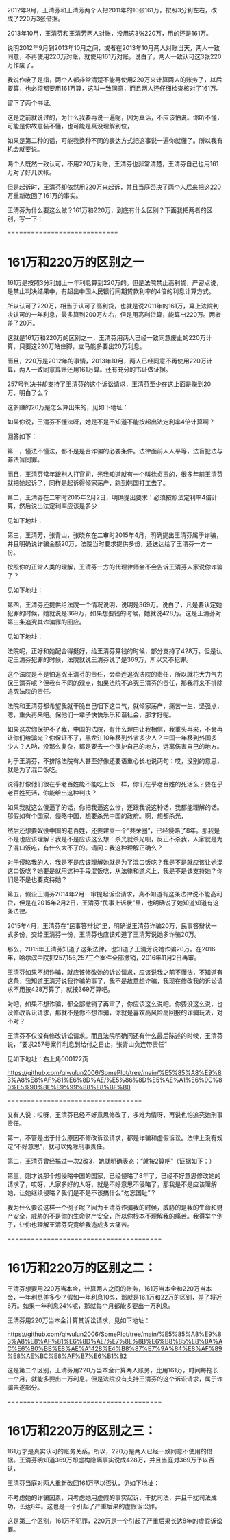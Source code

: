 2012年9月，王清芬和王清芳两个人把2011年的10张161万，按照3分利左右，改成了220万3张借据。

2013年10月，王清芬和王清芳两人对账，没用这3张220万，用的还是161万。

说明2012年9月到2013年10月之间，或者在2013年10月两人对账当天，两人一致同意，不再使用220万对账，就使用161万对账。说白了，两人一致认可这3张220万作废了。

我说作废了是指，两个人都非常清楚不能再使用220万来计算两人的账务了，以后要算，也必须都要用161万算，这叫一致同意，而且两人还仔细检查核对了161万。

留下了两个书证。

这是之前就说过的，为什么我要再说一遍呢，因为真话，不应该怕说。你听不懂，可能是你故意装不懂，也可能是真没理解到位，

如果是第二种的话，可能我换种不同的表达方式把这事说一遍你就懂了。所以我有机会就要说。

两个人既然一致认可，不用220万对账，王清芬也非常清楚，王清芬自己也用161万对了好几次帐。

但是起诉时，王清芬却依然用220万来起诉，并且当庭否决了两个人后来把这220万重新改回了161万的事实。

王清芬为什么要这么做？161万和220万，到底有什么区别？下面我把两者的区别，写一下：

============================

161万和220万的区别之一
==========================

161万是按照3分利加上一年利息算到220万的。但是法院禁止高利贷，严密点说，是禁止判决结果中，有超出中国人民银行同期贷款利率的4倍的利息计算方式。

所以认可了220万，相当于认可了高利贷，也就是说2011年的161万，算上法院判决认可的一年利息，最多算到200万左右，但是用高利贷算，能算出220万。两者差了20万。

这就是161万和220万的区别之一，王清芬用两人已经一致同意废止的220万计算，只要这220万站住脚，立马能多要出20万利息。

而且，220万是2012年的事情，2013年10月，两人已经同意不再使用220万计算，两人一致同意算账还用161万算。还有充分的书证做证据。

257号判决书却支持了王清芬的这个诉讼请求，王清芬至少在这上面是赚到20万，明白了么？

这多赚的20万是怎么算出来的，见如下地址：



如果你说，王清芬不懂法呀，她是不是不知道不能按超出法定利率4倍计算啊？

回答如下：

第一，懂法不懂法，都不是是否诈骗的必要条件。法律面前人人平等，法盲犯法与非法盲同罪。

而且，王清芬常年跟别人打官司，光我知道就有一个叫徐贞玉的，很多年前王清芬就把她起诉了，同样是起诉得倾家荡产，跑到韩国打工去了。



第二，王清芬在二审时2015年2月2日，明确提出要求：必须按照法定利率4倍计算，然后说出法定利率应该是多少

见如下地址：


第三，王清芳，张青山，张晓东在二审时2015年4月，明确提出王清芬属于诈骗，并且明确说诈骗金额20万，法院当时要求提供多份，还送达给了王清芬一方一份。

按照你的正常人类的理解，王清芬一方的代理律师会不会告诉王清芬人家说你诈骗了？

见如下地址：


第四，王清芬还提供给法院一个情况说明，说明是369万。说白了，凡是要认定她犯罪的时候，她就说是369万，如果想要钱的时候，她就说428万。这是王清芬对第三条追究其诈骗罪的回应。

见如下地址：


法院呢，正好和她配合得挺好，给王清芬算钱的时候，部分支持了428万，但是认定王清芬犯罪的时候，法院就说王清芬说了是369万，所以又不犯罪。

这个法院是不是怕追究王清芬的责任，会牵连追究法院的责任，所以就花大力气力保王清芬呢？但我有不同的观点，如果法院不追究王清芬的责任，那我将来不排除追究法院的责任。

法院和王清芬都希望我就干脆自己咽下这口气，就倾家荡产，痛苦一生，坚强点，嗯，重头再来吧。保他们一辈子快快乐乐和谐社会，那才好呢。

如果这次你保护不了我，中国的法院，有什么理由让我相信，我重头再来，不会再让你们给骗光？你保证不了，黑龙江10年移到外省多少人？中国一年移到外国多少人？人呐，没那么复杂，都是要去一个保护自己的地方，远离伤害自己的地方。

对于王清芬，不排除法院有人甚至好像还要语重心长地说两句：哎，没别的意思，就是为了混口饭吃。

说得好像他们很在乎老百姓能不能吃上饭一样，你们在乎老百姓的死活么？要在乎老百姓死活，你能给出这种判决？

如果我就这么傻逼了的话，你把我逼这么惨，还跟我说这种话，我都能理解的话。那假如有个国家，侵略中国，想要杀光中国的政府。啊，想都杀光，

然后还想要奴役中国的老百姓，还要建立一个“共荣圈”，已经侵略了8年。那我是不是也应该理解？我是不是应该这么想：杀光就杀光呗，反正不杀我，人家就是为了混口饭吃，有什么大不了的。请问：我这种理解正确么？

对于侵略我的人，我是不是应该理解她就是为了混口饭吃？我是不是就应该让她混这口饭吃？她要是就用这种手段混饭吃，从法律和道义上，我是不是该支持她？你们是不是也要支持她？




第五，假设王清芬2014年2月一审提起诉讼请求，真不知道有这条法律说不能高利贷，但是在2015年2月2日，王清芬“民事上诉状”里，也明确说了她知道知道有这条法律。

2015年4月，王清芬在“民事答辩状”里，明确说王清芬诈骗20万，民事答辩状一式多份，交给王清芬一份，王清芬也应该知道了王清芳说她多诈骗20万。

那么，2015年王清芬知道了这条法律，也知道了王清芳说她诈骗20万。在2016年，哈尔滨中院把257,156,257三个案件全部撤销，2016年11月2日再审。

王清芬如果不想诈骗，就应该修改她的诉讼请求，应该说我之前不懂法，不知道有这条，我知道王清芳说我诈骗的事了，我不是故意想诈骗，我现在修改我的诉讼请求不用按428万算了，就按369万算吧。

对吧，如果不想诈骗，都全部撤销了再审了，你应该这么说吧。你要没这么说，也没修改诉讼请求，那就不是你不想诈骗，你就是喜欢高风险高回报的诈骗玩法，对不对？

王清芬不仅没有修改诉讼请求。而且法院明确问还有什么最后陈述的时候，王清芬说，“要求257号案件利息到给付之日止，张青山负连带责任”

见如下地址：右上角000122页

https://github.com/qiwulun2006/SomePlot/tree/main/%E5%85%A8%E9%83%A8%E8%AF%81%E6%8D%AE/%E5%86%8D%E5%AE%A1%E6%9C%80%E5%90%8E%E9%99%88%E8%BF%B0

==================================

又有人说：哎呀，王清芬已经不好意思修改了，多难为情呀，再说也怕追究她刑事责任。

第一，不管是出于什么原因不修改诉讼请求，都是诈骗和虚假诉讼。法律上没有规定“不好意思”，就可以免除刑事责任。

第二，王清芬曾经搞过一次2改3，她就明确表态：“就按2算吧”（证据如下：）

第三，刚才说那个想侵略中国的国家，已经侵略了8年了，已经不好意思修改她的请求了，哎呀，人家多好的人呀，就是不好意思不侵略了，那我是不是应该理解她，让她继续侵略？我们是不是不该搞什么“勿忘国耻”？

我为什么要说这样一个例子呢？因为王清芬诈骗我的时候，威胁的是我的生命和财产安全，威胁的不是你的生命财产安全，所以你根本不理解我的痛苦。我得举个例子，让你也理解王清芬究竟给我造成多大痛苦。

=======================================

161万和220万的区别之二：
==========================

王清芬想要用220万当本金，计算两人之间的账务，161万当本金和220万当本金，一年利息差多少？假如一年利息10%，那就是16.1万和22万的区别，差了将近6万。如果一年利息24%呢，那就每个月都能多要出一万利息。

王清芬用220万当本金计算其诉讼请求，见如下地址：

https://github.com/qiwulun2006/SomePlot/tree/main/%E5%85%A8%E9%83%A8%E8%AF%81%E6%8D%AE/%E7%8E%8B%E6%B8%85%E8%8A%AC%E6%80%BB%E8%AE%A1428%E4%B8%87%E7%9A%84%E8%AF%89%E8%AE%BC%E8%AF%B7%E6%B1%82

这是第二个区别，王清芬用220万当本金计算两人账务，比用161万，时间每拖长一个月，就能多要出一万利息。但是法院没有支持王清芬的这个诉讼请求，属于诈骗未遂部分。

=======================================

161万和220万的区别之三：
==========================

161万才是真实认可的账务关系，所以，220万是两人已经一致同意不使用的借据。王清芬明知道369万却虚构隐瞒事实说成428万，并且当庭对369万予以否认，

王清芬当庭对两人重新改回161万予以否认，见如下地址：



不考虑她的诈骗因素，只考虑她用虚假的事实起诉，干扰司法，并且干扰司法成功，长达8年。这也是一个引起了严重后果的虚假诉讼罪。

这是第三个区别，161万不犯罪，220万是一个引起了严重后果长达8年的虚假诉讼罪。
